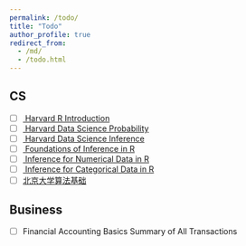 ```yaml
---
permalink: /todo/
title: "Todo"
author_profile: true
redirect_from:
  - /md/
  - /todo.html
---
```



##  CS
- [ ] <a href = "https://courses.edx.org/courses/course-v1:HarvardX+PH125.1x+1T2018/course/"> Harvard R Introduction </a>
- [ ] <a href = "https://www.edx.org/course/data-science-probability"> Harvard Data Science Probability </a>
- [ ] <a href = "https://www.edx.org/course/data-science-inference"> Harvard Data Science Inference </a>
- [ ] <a href = "https://www.datacamp.com/courses/foundations-of-inference"> Foundations of Inference in R </a>
- [ ] <a href = "https://www.datacamp.com/courses/inference-for-numerical-data"> Inference for Numerical Data in R</a>
- [ ] <a href = "https://www.datacamp.com/courses/inference-for-categorical-data"> Inference for Categorical Data in R</a>
- [ ] <a href = "https://www.coursera.org/learn/suanfa-jichu/">北京大学算法基础 </a>

##  Business
- [ ] Financial Accounting Basics Summary of All Transactions
